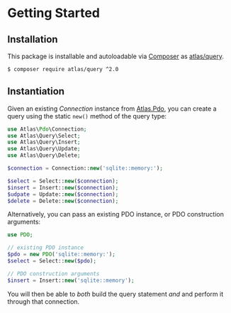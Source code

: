 # Getting Started

## Installation

This package is installable and autoloadable via [Composer](https://getcomposer.org/)
as [atlas/query](https://packagist.org/packages/atlas/query).

```sh
$ composer require atlas/query ^2.0
```

## Instantiation

Given an existing _Connection_ instance from [Atlas.Pdo][], you can create a
query using the static `new()` method of the query type:

```php
use Atlas\Pdo\Connection;
use Atlas\Query\Select;
use Atlas\Query\Insert;
use Atlas\Query\Update;
use Atlas\Query\Delete;

$connection = Connection::new('sqlite::memory:');

$select = Select::new($connection);
$insert = Insert::new($connection);
$udpate = Update::new($connection);
$delete = Delete::new($connection);
```

Alternatively, you can pass an existing PDO instance, or PDO construction
arguments:

```php
use PDO;

// existing PDO instance
$pdo = new PDO('sqlite::memory:');
$select = Select::new($pdo);

// PDO construction arguments
$insert = Insert::new('sqlite::memory');
```

You will then be able to *both* build the query statement *and* and perform it
through that connection.

[Atlas.Pdo]: https://github.com/atlasphp/Atlas.Pdo
